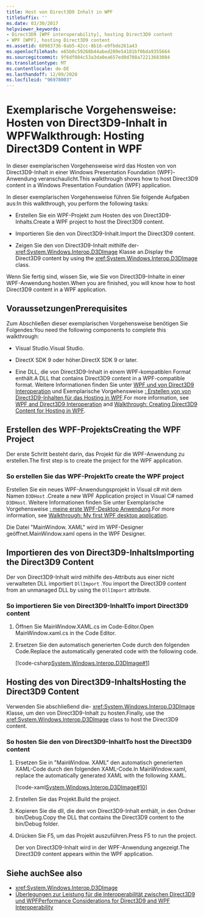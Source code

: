 ```yaml
---
title: Host von Direct3D9 Inhalt in WPF
titleSuffix: ''
ms.date: 03/30/2017
helpviewer_keywords:
- Direct3D9 [WPF interoperability], hosting Direct3D9 content
- WPF [WPF], hosting Direct3D9 content
ms.assetid: 60983736-0ab5-42cc-8b16-e9fbde261a43
ms.openlocfilehash: e65b0c59268b44abed289e54181bf0bda9355664
ms.sourcegitcommit: 9f6df084c53a3da0ea657ed0d708a72213683084
ms.translationtype: MT
ms.contentlocale: de-DE
ms.lasthandoff: 12/09/2020
ms.locfileid: "96978003"
---
```

# <a name="walkthrough-hosting-direct3d9-content-in-wpf"></a><span data-ttu-id="d621c-102">Exemplarische Vorgehensweise: Hosten von Direct3D9-Inhalt in WPF</span><span class="sxs-lookup"><span data-stu-id="d621c-102">Walkthrough: Hosting Direct3D9 Content in WPF</span></span>

<span data-ttu-id="d621c-103">In dieser exemplarischen Vorgehensweise wird das Hosten von von Direct3D9-Inhalt in einer Windows Presentation Foundation (WPF)-Anwendung veranschaulicht.</span><span class="sxs-lookup"><span data-stu-id="d621c-103">This walkthrough shows how to host Direct3D9 content in a Windows Presentation Foundation (WPF) application.</span></span>

<span data-ttu-id="d621c-104">In dieser exemplarischen Vorgehensweise führen Sie folgende Aufgaben aus:</span><span class="sxs-lookup"><span data-stu-id="d621c-104">In this walkthrough, you perform the following tasks:</span></span>

- <span data-ttu-id="d621c-105">Erstellen Sie ein WPF-Projekt zum Hosten des von Direct3D9-Inhalts.</span><span class="sxs-lookup"><span data-stu-id="d621c-105">Create a WPF project to host the Direct3D9 content.</span></span>

- <span data-ttu-id="d621c-106">Importieren Sie den von Direct3D9-Inhalt.</span><span class="sxs-lookup"><span data-stu-id="d621c-106">Import the Direct3D9 content.</span></span>

- <span data-ttu-id="d621c-107">Zeigen Sie den von Direct3D9-Inhalt mithilfe der- <xref:System.Windows.Interop.D3DImage> Klasse an.</span><span class="sxs-lookup"><span data-stu-id="d621c-107">Display the Direct3D9 content by using the <xref:System.Windows.Interop.D3DImage> class.</span></span>

 <span data-ttu-id="d621c-108">Wenn Sie fertig sind, wissen Sie, wie Sie von Direct3D9-Inhalte in einer WPF-Anwendung hosten.</span><span class="sxs-lookup"><span data-stu-id="d621c-108">When you are finished, you will know how to host Direct3D9 content in a WPF application.</span></span>

## <a name="prerequisites"></a><span data-ttu-id="d621c-109">Voraussetzungen</span><span class="sxs-lookup"><span data-stu-id="d621c-109">Prerequisites</span></span>

<span data-ttu-id="d621c-110">Zum Abschließen dieser exemplarischen Vorgehensweise benötigen Sie Folgendes:</span><span class="sxs-lookup"><span data-stu-id="d621c-110">You need the following components to complete this walkthrough:</span></span>

- <span data-ttu-id="d621c-111">Visual Studio.</span><span class="sxs-lookup"><span data-stu-id="d621c-111">Visual Studio.</span></span>

- <span data-ttu-id="d621c-112">DirectX SDK 9 oder höher.</span><span class="sxs-lookup"><span data-stu-id="d621c-112">DirectX SDK 9 or later.</span></span>

- <span data-ttu-id="d621c-113">Eine DLL, die von Direct3D9-Inhalt in einem WPF-kompatiblen Format enthält.</span><span class="sxs-lookup"><span data-stu-id="d621c-113">A DLL that contains Direct3D9 content in a WPF-compatible format.</span></span> <span data-ttu-id="d621c-114">Weitere Informationen finden Sie unter [WPF und von Direct3D9 Interoperation](wpf-and-direct3d9-interoperation.md) und Exemplarische Vorgehensweise [: Erstellen von von Direct3D9-Inhalten für das Hosting in WPF](walkthrough-creating-direct3d9-content-for-hosting-in-wpf.md).</span><span class="sxs-lookup"><span data-stu-id="d621c-114">For more information, see [WPF and Direct3D9 Interoperation](wpf-and-direct3d9-interoperation.md) and [Walkthrough: Creating Direct3D9 Content for Hosting in WPF](walkthrough-creating-direct3d9-content-for-hosting-in-wpf.md).</span></span>

## <a name="creating-the-wpf-project"></a><span data-ttu-id="d621c-115">Erstellen des WPF-Projekts</span><span class="sxs-lookup"><span data-stu-id="d621c-115">Creating the WPF Project</span></span>

<span data-ttu-id="d621c-116">Der erste Schritt besteht darin, das Projekt für die WPF-Anwendung zu erstellen.</span><span class="sxs-lookup"><span data-stu-id="d621c-116">The first step is to create the project for the WPF application.</span></span>

### <a name="to-create-the-wpf-project"></a><span data-ttu-id="d621c-117">So erstellen Sie das WPF-Projekt</span><span class="sxs-lookup"><span data-stu-id="d621c-117">To create the WPF project</span></span>

<span data-ttu-id="d621c-118">Erstellen Sie ein neues WPF-Anwendungsprojekt in Visual c# mit dem Namen `D3DHost` .</span><span class="sxs-lookup"><span data-stu-id="d621c-118">Create a new WPF Application project in Visual C# named `D3DHost`.</span></span> <span data-ttu-id="d621c-119">Weitere Informationen finden Sie unter Exemplarische Vorgehensweise [: meine erste WPF-Desktop Anwendung](../getting-started/walkthrough-my-first-wpf-desktop-application.md).</span><span class="sxs-lookup"><span data-stu-id="d621c-119">For more information, see [Walkthrough: My first WPF desktop application](../getting-started/walkthrough-my-first-wpf-desktop-application.md).</span></span>

<span data-ttu-id="d621c-120">Die Datei "MainWindow. XAML" wird im WPF-Designer geöffnet.</span><span class="sxs-lookup"><span data-stu-id="d621c-120">MainWindow.xaml opens in the WPF Designer.</span></span>

## <a name="importing-the-direct3d9-content"></a><span data-ttu-id="d621c-121">Importieren des von Direct3D9-Inhalts</span><span class="sxs-lookup"><span data-stu-id="d621c-121">Importing the Direct3D9 Content</span></span>

<span data-ttu-id="d621c-122">Der von Direct3D9-Inhalt wird mithilfe des-Attributs aus einer nicht verwalteten DLL importiert `DllImport` .</span><span class="sxs-lookup"><span data-stu-id="d621c-122">You import the Direct3D9 content from an unmanaged DLL by using the `DllImport` attribute.</span></span>

### <a name="to-import-direct3d9-content"></a><span data-ttu-id="d621c-123">So importieren Sie von Direct3D9-Inhalt</span><span class="sxs-lookup"><span data-stu-id="d621c-123">To import Direct3D9 content</span></span>

1. <span data-ttu-id="d621c-124">Öffnen Sie MainWindow.XAML.cs im Code-Editor.</span><span class="sxs-lookup"><span data-stu-id="d621c-124">Open MainWindow.xaml.cs in the Code Editor.</span></span>

2. <span data-ttu-id="d621c-125">Ersetzen Sie den automatisch generierten Code durch den folgenden Code.</span><span class="sxs-lookup"><span data-stu-id="d621c-125">Replace the automatically generated code with the following code.</span></span>

    [!code-csharp[System.Windows.Interop.D3DImage#1](~/samples/snippets/csharp/VS_Snippets_Wpf/System.Windows.Interop.D3DImage/CS/window1.xaml.cs#1)]

## <a name="hosting-the-direct3d9-content"></a><span data-ttu-id="d621c-126">Hosting des von Direct3D9-Inhalts</span><span class="sxs-lookup"><span data-stu-id="d621c-126">Hosting the Direct3D9 Content</span></span>

<span data-ttu-id="d621c-127">Verwenden Sie abschließend die- <xref:System.Windows.Interop.D3DImage> Klasse, um den von Direct3D9-Inhalt zu hosten.</span><span class="sxs-lookup"><span data-stu-id="d621c-127">Finally, use the <xref:System.Windows.Interop.D3DImage> class to host the Direct3D9 content.</span></span>

### <a name="to-host-the-direct3d9-content"></a><span data-ttu-id="d621c-128">So hosten Sie den von Direct3D9-Inhalt</span><span class="sxs-lookup"><span data-stu-id="d621c-128">To host the Direct3D9 content</span></span>

1. <span data-ttu-id="d621c-129">Ersetzen Sie in "MainWindow. XAML" den automatisch generierten XAML-Code durch den folgenden XAML-Code.</span><span class="sxs-lookup"><span data-stu-id="d621c-129">In MainWindow.xaml, replace the automatically generated XAML with the following XAML.</span></span>

    [!code-xaml[System.Windows.Interop.D3DImage#10](~/samples/snippets/csharp/VS_Snippets_Wpf/System.Windows.Interop.D3DImage/CS/window1.xaml#10)]

2. <span data-ttu-id="d621c-130">Erstellen Sie das Projekt.</span><span class="sxs-lookup"><span data-stu-id="d621c-130">Build the project.</span></span>

3. <span data-ttu-id="d621c-131">Kopieren Sie die dll, die den von Direct3D9-Inhalt enthält, in den Ordner bin/Debug.</span><span class="sxs-lookup"><span data-stu-id="d621c-131">Copy the DLL that contains the Direct3D9 content to the bin/Debug folder.</span></span>

4. <span data-ttu-id="d621c-132">Drücken Sie F5, um das Projekt auszuführen.</span><span class="sxs-lookup"><span data-stu-id="d621c-132">Press F5 to run the project.</span></span>

    <span data-ttu-id="d621c-133">Der von Direct3D9-Inhalt wird in der WPF-Anwendung angezeigt.</span><span class="sxs-lookup"><span data-stu-id="d621c-133">The Direct3D9 content appears within the WPF application.</span></span>

## <a name="see-also"></a><span data-ttu-id="d621c-134">Siehe auch</span><span class="sxs-lookup"><span data-stu-id="d621c-134">See also</span></span>

- <xref:System.Windows.Interop.D3DImage>
- [<span data-ttu-id="d621c-135">Überlegungen zur Leistung für die Interoperabilität zwischen Direct3D9 und WPF</span><span class="sxs-lookup"><span data-stu-id="d621c-135">Performance Considerations for Direct3D9 and WPF Interoperability</span></span>](performance-considerations-for-direct3d9-and-wpf-interoperability.md)
